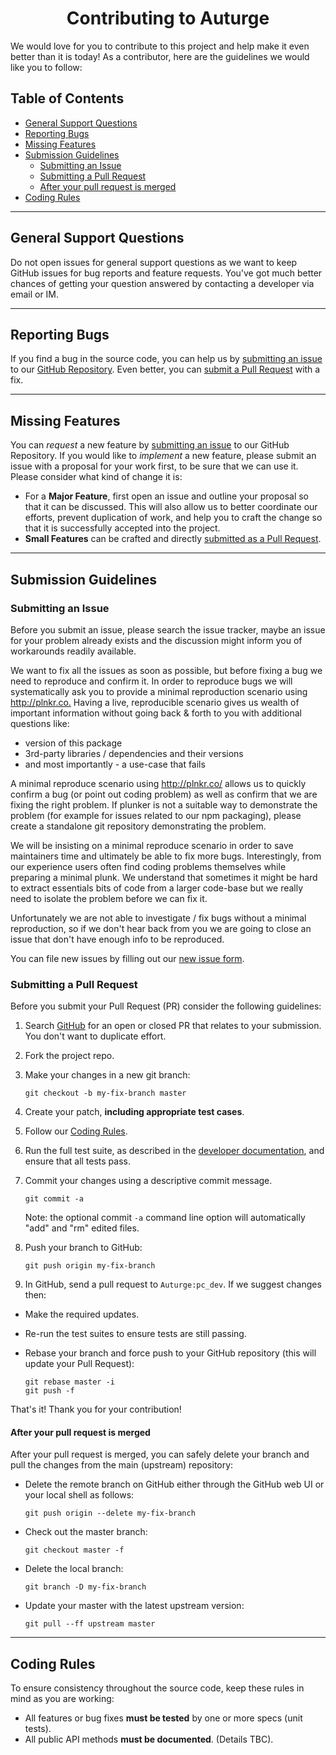 # <h1 id="top" align="center">Contributing to Auturge</h1>

We would love for you to contribute to this project and help make it even better than it is
today! As a contributor, here are the guidelines we would like you to follow:

## Table of Contents

-   [General Support Questions](#general-support-questions)
-   [Reporting Bugs](#reporting-bugs)
-   [Missing Features](#missing-features)
-   [Submission Guidelines](#submission-guidelines)
    -   [Submitting an Issue](#submitting-an-issue)
    -   [Submitting a Pull Request](#submitting-a-pull-request)
    -   [After your pull request is merged](#after-your-pull-request-is-merged)
-   [Coding Rules](#coding-rules)

<hr>

## General Support Questions

Do not open issues for general support questions as we want to keep GitHub issues for bug reports and feature requests. You've got much better chances of getting your question answered by contacting a developer via email or IM.

<hr>

## Reporting Bugs

If you find a bug in the source code, you can help us by [submitting an issue](#submitting-an-issue) to our [GitHub Repository][github]. Even better, you can [submit a Pull Request](#submitting-a-pull-request) with a fix.

<hr>

## Missing Features

You can _request_ a new feature by [submitting an issue](#submitting-an-issue) to our GitHub Repository. If you would like to _implement_ a new feature, please submit an issue with a proposal for your work first, to be sure that we can use it. Please consider what kind of change it is:

-   For a **Major Feature**, first open an issue and outline your proposal so that it can be discussed. This will also allow us to better coordinate our efforts, prevent duplication of work, and help you to craft the change so that it is successfully accepted into the project.
-   **Small Features** can be crafted and directly [submitted as a Pull Request](#submitting-a-pull-request).

<hr>

## Submission Guidelines

### Submitting an Issue

Before you submit an issue, please search the issue tracker, maybe an issue for your problem already exists and the discussion might inform you of workarounds readily available.

We want to fix all the issues as soon as possible, but before fixing a bug we need to reproduce and confirm it. In order to reproduce bugs we will systematically ask you to provide a minimal reproduction scenario using <http://plnkr.co.> Having a live, reproducible scenario gives us wealth of important information without going back & forth to you with additional questions like:

-   version of this package
-   3rd-party libraries / dependencies and their versions
-   and most importantly - a use-case that fails

A minimal reproduce scenario using <http://plnkr.co/> allows us to quickly confirm a bug (or point out coding problem) as well as confirm that we are fixing the right problem. If plunker is not a suitable way to demonstrate the problem (for example for issues related to our npm packaging), please create a standalone git repository demonstrating the problem.

We will be insisting on a minimal reproduce scenario in order to save maintainers time and ultimately be able to fix more bugs. Interestingly, from our experience users often find coding problems themselves while preparing a minimal plunk. We understand that sometimes it might be hard to extract essentials bits of code from a larger code-base but we really need to isolate the problem before we can fix it.

Unfortunately we are not able to investigate / fix bugs without a minimal reproduction, so if we don't hear back from you we are going to close an issue that don't have enough info to be reproduced.

You can file new issues by filling out our [new issue form][github-new-issue].

### Submitting a Pull Request

Before you submit your Pull Request (PR) consider the following guidelines:

1. Search [GitHub][pulls-requests] for an open or closed PR that relates to your submission. You don't want to duplicate effort.

1. Fork the project repo.

1. Make your changes in a new git branch:

    ```shell
    git checkout -b my-fix-branch master
    ```

1. Create your patch, **including appropriate test cases**.

1. Follow our [Coding Rules](#coding-rules).

1. Run the full test suite, as described in the [developer documentation][auturge-dev-doc], and ensure that all tests pass.

1. Commit your changes using a descriptive commit message.

    ```shell
    git commit -a
    ```

    Note: the optional commit `-a` command line option will automatically "add" and "rm" edited files.

1. Push your branch to GitHub:

    ```shell
    git push origin my-fix-branch
    ```

1. In GitHub, send a pull request to `Auturge:pc_dev`. If we suggest changes then:

-   Make the required updates.

-   Re-run the test suites to ensure tests are still passing.

-   Rebase your branch and force push to your GitHub repository (this will update your Pull Request):

    ```shell
    git rebase master -i
    git push -f
    ```

That's it! Thank you for your contribution!

#### After your pull request is merged

After your pull request is merged, you can safely delete your branch and pull the changes from the main (upstream) repository:

-   Delete the remote branch on GitHub either through the GitHub web UI or your local shell as follows:

    ```shell
    git push origin --delete my-fix-branch
    ```

-   Check out the master branch:

    ```shell
    git checkout master -f
    ```

-   Delete the local branch:

    ```shell
    git branch -D my-fix-branch
    ```

-   Update your master with the latest upstream version:

    ```shell
    git pull --ff upstream master
    ```

<hr>

## Coding Rules

To ensure consistency throughout the source code, keep these rules in mind as you are working:

-   All features or bug fixes **must be tested** by one or more specs (unit tests).
-   All public API methods **must be documented**. (Details TBC).

[auturge-dev-doc]: https://github.com/auturge/auturge/blob/master/docs/DEVELOPER.md#top
[github]: https://github.com/auturge/auturge
[pulls-requests]: https://github.com/auturge/auturge/pulls/
[github-new-issue]: https://github.com/auturge/auturge/issues/new
[jsfiddle]: http://jsfiddle.net
[plunker]: http://plnkr.co/edit
[runnable]: http://runnable.com
